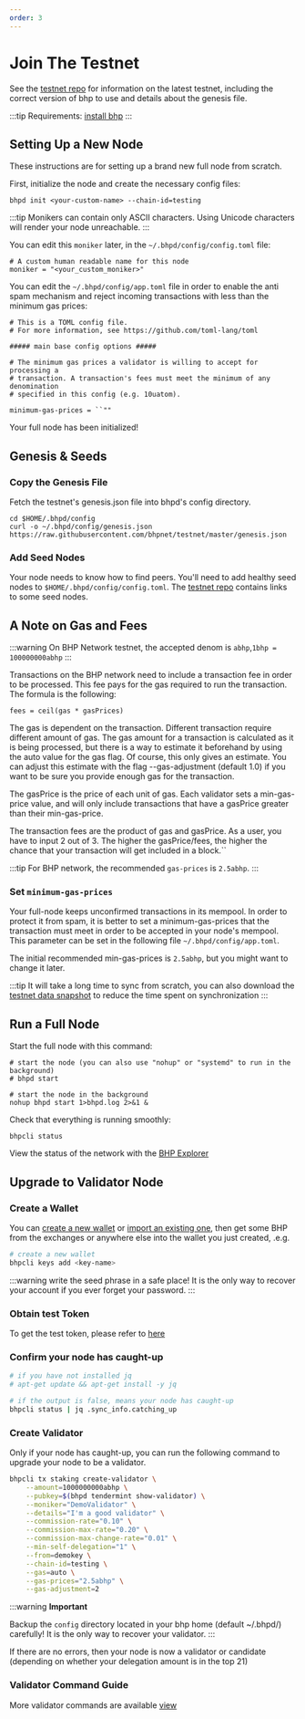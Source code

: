 ```yaml
---
order: 3
---
```


# Join The Testnet

See the [testnet repo](https://github.com/bhpnet/bhp) for information on the latest testnet, including the correct version of bhp to use and details about the genesis file.

:::tip
Requirements: [install bhp](install-bhp.md)
:::

## Setting Up a New Node

These instructions are for setting up a brand new full node from scratch.

First, initialize the node and create the necessary config files:

```shell script
bhpd init <your-custom-name> --chain-id=testing
```

:::tip
Monikers can contain only ASCII characters. Using Unicode characters will render your node unreachable.
:::

You can edit this `moniker` later, in the `~/.bhpd/config/config.toml` file:

```shell script
# A custom human readable name for this node
moniker = "<your_custom_moniker>"
```

You can edit the `~/.bhpd/config/app.toml` file in order to enable the anti spam mechanism and reject incoming transactions with less than the minimum gas prices:

```shell script
# This is a TOML config file.
# For more information, see https://github.com/toml-lang/toml

##### main base config options #####

# The minimum gas prices a validator is willing to accept for processing a
# transaction. A transaction's fees must meet the minimum of any denomination
# specified in this config (e.g. 10uatom).

minimum-gas-prices = ``""
```

Your full node has been initialized!

## Genesis & Seeds

### Copy the Genesis File

Fetch the testnet's genesis.json file into bhpd's config directory.

```shell script
cd $HOME/.bhpd/config
curl -o ~/.bhpd/config/genesis.json https://raw.githubusercontent.com/bhpnet/testnet/master/genesis.json
```

### Add Seed Nodes

Your node needs to know how to find peers. You'll need to add healthy seed nodes to `$HOME/.bhpd/config/config.toml`. The [testnet repo](https://github.com/bhpnet/testnet) contains links to some seed nodes.

## A Note on Gas and Fees

:::warning
On BHP Network testnet, the accepted denom is `abhp`,`1bhp = 100000000abhp`
:::

Transactions on the BHP network need to include a transaction fee in order to be processed. This fee pays for the gas required to run the transaction. The formula is the following:

```shell script
fees = ceil(gas * gasPrices)
```

The gas is dependent on the transaction. Different transaction require different amount of gas. The gas amount for a transaction is calculated as it is being processed, but there is a way to estimate it beforehand by using the auto value for the gas flag. Of course, this only gives an estimate. You can adjust this estimate with the flag --gas-adjustment (default 1.0) if you want to be sure you provide enough gas for the transaction.

The gasPrice is the price of each unit of gas. Each validator sets a min-gas-price value, and will only include transactions that have a gasPrice greater than their min-gas-price.

The transaction fees are the product of gas and gasPrice. As a user, you have to input 2 out of 3. The higher the gasPrice/fees, the higher the chance that your transaction will get included in a block.``

:::tip
For BHP network, the recommended `gas-prices` is `2.5abhp`.
:::

### Set `minimum-gas-prices`

Your full-node keeps unconfirmed transactions in its mempool. In order to protect it from spam, it is better to set a minimum-gas-prices that the transaction must meet in order to be accepted in your node's mempool. This parameter can be set in the following file `~/.bhpd/config/app.toml`.

The initial recommended min-gas-prices is `2.5abhp`, but you might want to change it later.

:::tip
It will take a long time to sync from scratch, you can also download the [testnet data snapshot](#TODO) to reduce the time spent on synchronization
:::

## Run a Full Node

Start the full node with this command:

```shell script
# start the node (you can also use "nohup" or "systemd" to run in the background)
# bhpd start

# start the node in the background
nohup bhpd start 1>bhpd.log 2>&1 &
```

Check that everything is running smoothly:

```shell script
bhpcli status
```

View the status of the network with the [BHP Explorer](https://scan.bhpnet.io/)

## Upgrade to Validator Node

### Create a Wallet

You can [create a new wallet](../cli-client/keys.md#create-a-new-key) or [import an existing one](../cli-client/keys.md#recover-an-existing-key-from-seed-phrase), then get some BHP from the exchanges or anywhere else into the wallet you just created, .e.g.

```bash
# create a new wallet
bhpcli keys add <key-name>
```

:::warning
write the seed phrase in a safe place! It is the only way to recover your account if you ever forget your password.
:::

### Obtain test Token

To get the test token, please refer to [here](https://faucet.bhpnet.io/)

### Confirm your node has caught-up

```bash
# if you have not installed jq
# apt-get update && apt-get install -y jq

# if the output is false, means your node has caught-up
bhpcli status | jq .sync_info.catching_up
```

### Create Validator

Only if your node has caught-up, you can run the following command to upgrade your node to be a validator.

```bash
bhpcli tx staking create-validator \
    --amount=1000000000abhp \
    --pubkey=$(bhpd tendermint show-validator) \
    --moniker="DemoValidator" \
    --details="I'm a good validator" \
    --commission-rate="0.10" \
    --commission-max-rate="0.20" \
    --commission-max-change-rate="0.01" \
    --min-self-delegation="1" \
    --from=demokey \
    --chain-id=testing \
    --gas=auto \
    --gas-prices="2.5abhp" \
    --gas-adjustment=2
```

:::warning
**Important**

Backup the `config` directory located in your bhp home (default ~/.bhpd/) carefully! It is the only way to recover your validator.
:::

If there are no errors, then your node is now a validator or candidate (depending on whether your delegation amount is in the top 21)


### Validator Command Guide

More validator commands are available [view](/cli-client/staking.md)